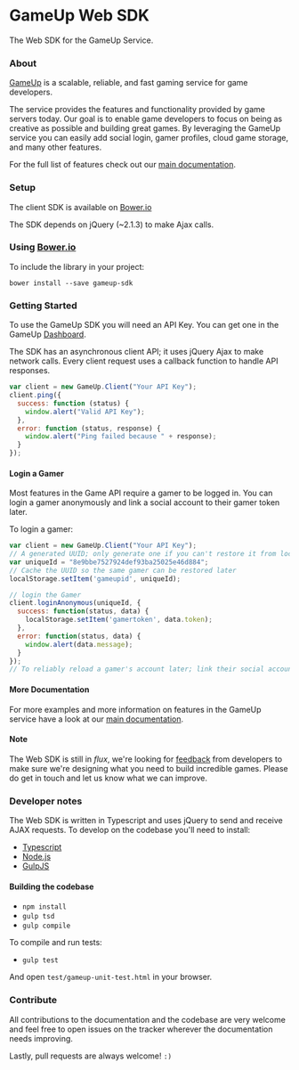 GameUp Web SDK
==============

The Web SDK for the GameUp Service.

### About
[GameUp](https://gameup.io/) is a scalable, reliable, and fast gaming service for game developers.

The service provides the features and functionality provided by game servers today. Our goal is to enable game developers to focus on being as creative as possible and building great games. By leveraging the GameUp service you can easily add social login, gamer profiles, cloud game storage, and many other features.

For the full list of features check out our [main documentation](https://gameup.io/docs/).

### Setup

The client SDK is available on [Bower.io](http://bower.io/search/?q=gameup-sdk)

The SDK depends on jQuery (~2.1.3) to make Ajax calls.

### Using [Bower.io](http://bower.io/)

To include the library in your project:

```shell
bower install --save gameup-sdk
```

### Getting Started

To use the GameUp SDK you will need an API Key. You can get one in the GameUp [Dashboard](http://dashboard.gameup.io).

The SDK has an asynchronous client API; it uses jQuery Ajax to make network calls. Every client request uses a callback function to handle API responses.

```js
var client = new GameUp.Client("Your API Key");
client.ping({
  success: function (status) {
    window.alert("Valid API Key");
  },
  error: function (status, response) {
    window.alert("Ping failed because " + response);
  }
});
```

#### Login a Gamer

Most features in the Game API require a gamer to be logged in. You can login a gamer anonymously and link a social account to their gamer token later.

To login a gamer:

```js
var client = new GameUp.Client("Your API Key");
// A generated UUID; only generate one if you can't restore it from localStorage
var uniqueId = "8e9bbe7527924def93ba25025e46d884";
// Cache the UUID so the same gamer can be restored later
localStorage.setItem('gameupid', uniqueId);

// login the Gamer
client.loginAnonymous(uniqueId, {
  success: function(status, data) {
    localStorage.setItem('gamertoken', data.token);
  },
  error: function(status, data) {
    window.alert(data.message);
  }
});
// To reliably reload a gamer's account later; link their social account
```

#### More Documentation

For more examples and more information on features in the GameUp service have a look at our [main documentation](https://gameup.io/docs/).

#### Note

The Web SDK is still in _flux_, we're looking for [feedback](mailto:hello@gameup.io) from developers to make sure we're designing what you need to build incredible games. Please do get in touch and let us know what we can improve.

### Developer notes

The Web SDK is written in Typescript and uses jQuery to send and receive AJAX requests. To develop on the codebase you'll need to install:

- [Typescript](http://typescriptlang.org)
- [Node.js](http://nodejs.org)
- [GulpJS](http://gulpjs.com/)

#### Building the codebase

- `npm install`
- `gulp tsd`
- `gulp compile`

To compile and run tests:

- `gulp test`

And open `test/gameup-unit-test.html` in your browser.

### Contribute

All contributions to the documentation and the codebase are very welcome and feel free to open issues on the tracker wherever the documentation needs improving.

Lastly, pull requests are always welcome! `:)`
